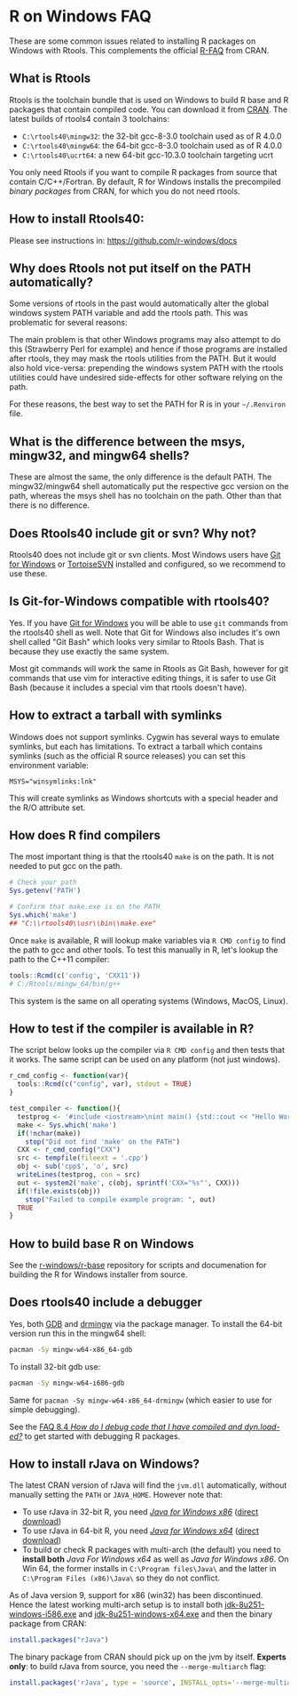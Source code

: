# R on Windows FAQ

These are some common issues related to installing R packages on Windows with Rtools. This complements the official [R-FAQ](https://cran.r-project.org/doc/FAQ/R-FAQ.html) from CRAN.


## What is Rtools

Rtools is the toolchain bundle that is used on Windows to build R base and R packages that contain compiled code. You can download it from [CRAN](https://cran.r-project.org/bin/windows/Rtools/). The latest builds of rtools4 contain 3 toolchains:

 - `C:\rtools40\mingw32`: the 32-bit gcc-8-3.0 toolchain used as of R 4.0.0
 - `C:\rtools40\mingw64`: the 64-bit gcc-8-3.0 toolchain used as of R 4.0.0
 - `C:\rtools40\ucrt64`: a new 64-bit gcc-10.3.0 toolchain targeting ucrt

You only need Rtools if you want to compile R packages from source that contain C/C++/Fortran. By default, R for Windows installs the precompiled _binary packages_ from CRAN, for which you do not need rtools.

## How to install Rtools40:

Please see instructions in: https://github.com/r-windows/docs


## Why does Rtools not put itself on the PATH automatically?

Some versions of rtools in the past would automatically alter the global windows system PATH variable and add the rtools path. This was problematic for several reasons:

The main problem is that other Windows programs may also attempt to do this (Strawberry Perl for example) and hence if those programs are installed after rtools, they may mask the rtools utilities from the PATH. But it would also hold vice-versa: prepending the windows system PATH with the rtools utilities could have undesired side-effects for other software relying on the path.

For these reasons, the best way to set the PATH for R is in your `~/.Renviron` file.


## What is the difference between the msys, mingw32, and mingw64 shells?

These are almost the same, the only difference is the default PATH. The mingw32/mingw64 shell automatically put the respective gcc version on the path, whereas the msys shell has no toolchain on the path. Other than that there is no difference.


## Does Rtools40 include git or svn? Why not?

Rtools40 does not include git or svn clients. Most Windows users have [Git for Windows](https://git-scm.com/download/win) or [TortoiseSVN](https://tortoisesvn.net/) installed and configured, so we recommend to use these.


## Is Git-for-Windows compatible with rtools40?

Yes. If you have [Git for Windows](https://git-scm.com/download/win) you will be able to use `git` commands from the rtools40 shell as well. Note that Git for Windows also includes it's own shell called "Git Bash" which looks very similar to Rtools Bash. That is because they use exactly the same system.

Most git commands will work the same in Rtools as Git Bash, however for git commands that use vim for interactive editing things, it is safer to use Git Bash (because it includes a special vim that rtools doesn't have).


## How to extract a tarball with symlinks

Windows does not support symlinks. Cygwin has several ways to emulate symlinks, but each has limitations. To extract a tarball which contains symlinks (such as the official R source releases) you can set this environment variable: 

```
MSYS="winsymlinks:lnk"
```

This will create symlinks as Windows shortcuts with a special header and the R/O attribute set.


## How does R find compilers

The most important thing is that the rtools40 `make` is on the path. It is not needed to put gcc on the path.

```r
# Check your path
Sys.getenv('PATH')

# Confirm that make.exe is on the PATH
Sys.which('make')
## "C:\\rtools40\\usr\\bin\\make.exe"
```

Once `make` is available, R will lookup make variables via `R CMD config` to find the path to gcc and other tools. To test this manually in R, let's lookup the path to the C++11 compiler:

```r
tools::Rcmd(c('config', 'CXX11'))
# C:/Rtools/mingw_64/bin/g++
```

This system is the same on all operating systems (Windows, MacOS, Linux).


## How to test if the compiler is available in R?

The script below looks up the compiler via `R CMD config` and then tests that it works. The same script can be used on any platform (not just windows).

```r
r_cmd_config <- function(var){
  tools::Rcmd(c("config", var), stdout = TRUE)
}

test_compiler <- function(){
  testprog <- '#include <iostream>\nint main() {std::cout << "Hello World!";}'
  make <- Sys.which('make')
  if(!nchar(make))
    stop("Did not find 'make' on the PATH")
  CXX <- r_cmd_config("CXX")
  src <- tempfile(fileext = '.cpp')
  obj <- sub('cpp$', 'o', src)
  writeLines(testprog, con = src)
  out <- system2('make', c(obj, sprintf('CXX="%s"', CXX)))
  if(!file.exists(obj))
    stop("Failed to compile example program: ", out)
  TRUE
}
```

## How to build base R on Windows

See the [r-windows/r-base](https://github.com/r-windows/r-base) repository for scripts and documenation for building the R for Windows installer from source.


## Does rtools40 include a debugger

Yes, both [GDB](https://www.gnu.org/software/gdb/) and [drmingw](https://github.com/jrfonseca/drmingw) via the package manager. To install the 64-bit version run this in the mingw64 shell:

```sh
pacman -Sy mingw-w64-x86_64-gdb
```

To install 32-bit gdb use:

```sh
pacman -Sy mingw-w64-i686-gdb
```

Same for `pacman -Sy mingw-w64-x86_64-drmingw` (which easier to use for simple debugging).

See the [FAQ 8.4 *How do I debug code that I have compiled and dyn.load-ed?*](https://cran.r-project.org/bin/windows/base/rw-FAQ.html#How-do-I-debug-code-that-I-have-compiled-and-dyn_002eload_002ded_003f) to get started with debugging R packages.

## How to install rJava on Windows?

The latest CRAN version of rJava will find the `jvm.dll` automatically, without manually setting the `PATH` or `JAVA_HOME`. However note that:
 
 - To use rJava in 32-bit R, you need [_Java for Windows x86_](https://www.oracle.com/java/technologies/javase/javase-jdk8-downloads.html) ([direct download](https://github.com/portapps/untouched/releases/tag/oracle-jdk-8u251))
 - To use rJava in 64-bit R, you need [_Java for Windows x64_](https://www.oracle.com/java/technologies/javase/javase-jdk8-downloads.html) ([direct download](https://github.com/portapps/untouched/releases/tag/oracle-jdk-8u251))
 - To build or check R packages with multi-arch (the default) you need to  __install both__ _Java For Windows x64_ as well as _Java for Windows x86_. On Win 64, the former installs in `C:\Program files\Java\` and the latter in `C:\Program Files (x86)\Java\` so they do not conflict.

As of Java version 9, support for x86 (win32) has been discontinued. Hence the latest working multi-arch setup is to install both [jdk-8u251-windows-i586.exe](https://www.oracle.com/java/technologies/javase/javase-jdk8-downloads.html) and [jdk-8u251-windows-x64.exe](https://www.oracle.com/java/technologies/javase/javase-jdk8-downloads.html) and then the binary package from CRAN: 

```r
install.packages("rJava")
```

The binary package from CRAN should pick up on the jvm by itself. __Experts only__: to build rJava from source, you need the `--merge-multiarch` flag:

```r
install.packages('rJava', type = 'source', INSTALL_opts='--merge-multiarch')
```



